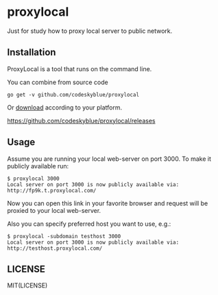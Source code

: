 # proxylocal

Just for study how to proxy local server to public network.


## Installation

ProxyLocal is a tool that runs on the command line.

You can combine from source code

```
go get -v github.com/codeskyblue/proxylocal
```

Or [download](https://github.com/codeskyblue/proxylocal/releases) according to your platform.

<https://github.com/codeskyblue/proxylocal/releases>

## Usage

Assume you are running your local web-server on port 3000. To make it publicly available run:

```
$ proxylocal 3000
Local server on port 3000 is now publicly available via:
http://fp9k.t.proxylocal.com/
```

Now you can open this link in your favorite browser and request will be proxied to your local web-server.

Also you can specify preferred host you want to use, e.g.:

```
$ proxylocal -subdomain testhost 3000
Local server on port 3000 is now publicly available via:
http://testhost.proxylocal.com/
```

## LICENSE
MIT(LICENSE)
